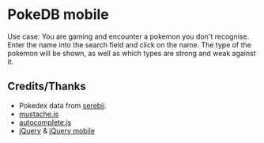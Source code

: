 ﻿PokeDB mobile
=============

Use case: You are gaming and encounter a pokemon you don't recognise. Enter the name into the search field and click on the name.
The type of the pokemon will be shown, as well as which types are strong and weak against it.




Credits/Thanks
--------------
* Pokedex data from [serebii](http://www.serebii.net/xy/typechart.shtml).
* [mustache.js](https://github.com/janl/mustache.js)
* [autocomplete.js](https://github.com/commadelimited/autoComplete.js)
* [jQuery](http://jquery.com/) &  [jQuery mobile](http://jquerymobile.com/)
